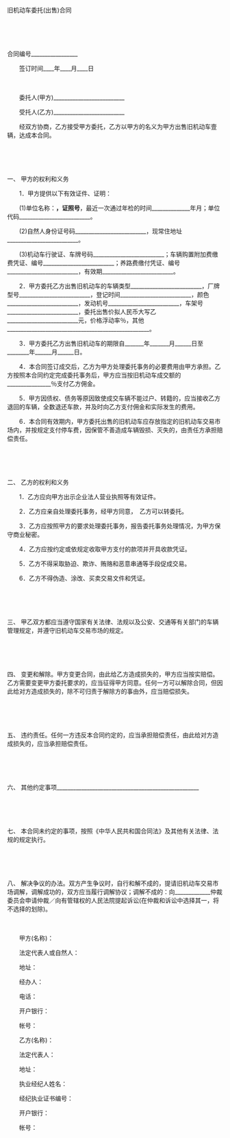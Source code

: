 



旧机动车委托(出售)合同



 

　　

　　


 合同编号_________________
 
　　签订时间____年____月____日
 
　　



　　委托人(甲方)__________________________

　　受托人(乙方)__________________________　　

　　经双方协商，乙方接受甲方委托，乙方以甲方的名义为甲方出售旧机动车壹辆，达成本合同。

　　

　　

一、
甲方的权利和义务

　　1．甲方提供以下有效证件、证明：

　　(1)单位名称：__________________________，证照号__________________________，最近一次通过年检的时间______________年月；单位代码__________________________。

　　(2)自然人身份证号码__________________________，现常住地址__________________________。

　　(3)机动车行驶证、车牌号码__________________________；车辆购置附加费缴费凭证、编号__________________________；养路费缴付凭证、编号__________________________，有效期__________________________。

　　2．甲方委托乙方出售旧机动车的车辆类型__________________________，厂牌型号__________________________，登记时间__________________________，颜色__________________________，发动机号__________________________，车架号__________________________，委托出售价拟人民币大写乙__________________________元，价格浮动率％，其他____________________________________________________。

　　3．甲方委托乙方出售旧机动车的期限自_______年_______月______日至________年______月______日。

　　4．本合同签订成交后，乙方为甲方处理委托事务的必要费用由甲方承担。乙方按照本合同约定完成委托事务后，甲方应当按旧机动车成交额的________________％支付乙方佣金。

　　5．甲方因债权、债务等原因致使成交车辆不能过户、转籍的，应当接收乙方退回的车辆，全数退还车款，并及时向乙方支付佣金和实际发生的费用。

　　6．本合同有效期内，甲方委托出售的旧机动车应存放指定的旧机动车交易市场内，并按规定支付停车费，因保管不善造成车辆毁损、灭失的，由责任方承担赔偿责任。

　　

　　

二、
乙方的权利和义务

　　1．乙方应向甲方出示企业法人营业执照等有效证件。

　　2．乙方应亲自处理委托事务，经甲方同意，　乙方可以转委托。

　　3．乙方应按照甲方的要求处理委托事务，报告委托事务处理情况，为甲方保守商业秘密。

　　4．乙方应按约定或依规定收取甲方支付的款项并开具收款凭证。

　　5．乙方不得采取胁迫、欺诈、贿赂和恶意串通等手段促成交易。

　　6．乙方不得伪造、涂改、买卖交易文件和凭证。

　　

　　

三、
甲乙双方都应当遵守国家有关法律、法规以及公安、交通等有关部门的车辆管理规定，并遵守旧机动车交易市场的规定。

　　

　　

四、
变更和解除。甲方变更合同，由此给乙方造成损失的，甲方应当按实赔偿。乙方需要变更甲方委托要求的，应当征得甲方同意。任何一方可以解除合同，但因此给对方造成损失的，除不可归责于解除方的事由外，应当赔偿损失。

　　

　　

五、
违约责任。任何一方违反本合同约定的，应当承担赔偿责任，由此给对方造成损失的，应当承担赔偿责任。

　　

　　

六、
其他约定事项____________________________________________________

　　

　　

七、
本合同未约定的事项，按照《中华人民共和国合同法》及其他有关法律、法规的规定执行。

　　

　　

八、
解决争议的办法。双方产生争议时，自行和解不成的，提请旧机动车交易市场调解，调解成功的，双方应当履行调解协议；调解不成的：向_____________仲裁委员会申请仲裁／向有管辖权的人民法院提起诉讼(在仲裁和诉讼中选择其一，将不选择的划除)。　

　　　

　　甲方(名称)：

　　法定代表人或自然人：

　　地址：

　　经办人：

　　电话：

　　开户银行：

　　帐号：　　

　　乙方(名称)：

　　法定代表人：

　　地址：

　　执业经纪人姓名：

　　经纪执业证书编号：

　　开户银行：

　　帐号：